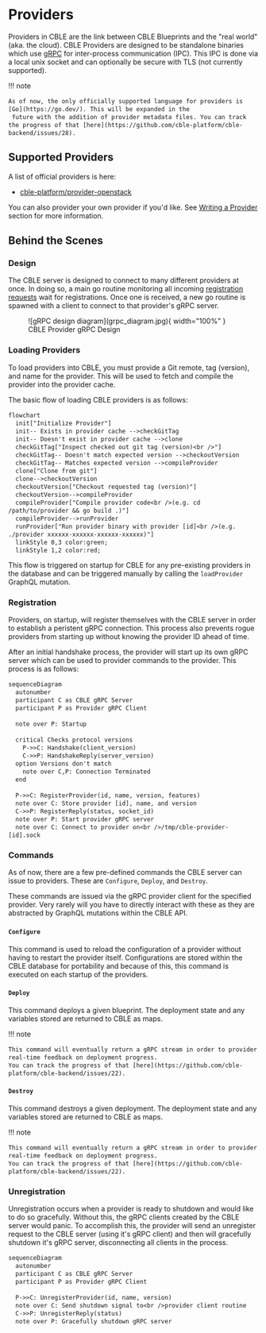 # Providers

Providers in CBLE are the link between CBLE Blueprints and the "real world" (aka. the cloud). CBLE Providers are designed
to be standalone binaries which use [gRPC](https://grpc.io/) for inter-process communication (IPC). This IPC is done via
a local unix socket and can optionally be secure with TLS (not currently supported).

!!! note

    As of now, the only officially supported language for providers is [Go](https://go.dev/). This will be expanded in the
     future with the addition of provider metadata files. You can track the progress of that [here](https://github.com/cble-platform/cble-backend/issues/28).

## Supported Providers

A list of official providers is here:

- [cble-platform/provider-openstack](https://github.com/cble-platform/provider-openstack)

You can also provider your own provider if you'd like. See [Writing a Provider](./writing-a-provider.md) section for more
information.

## Behind the Scenes

### Design

The CBLE server is designed to connect to many different providers at once. In doing so, a main go routine monitoring all
incoming [registration requests](#registration) wait for registrations. Once one is received, a new go routine is spawned
with a client to connect to that provider's gRPC server.

<figure markdown>
  ![gRPC design diagram](grpc_diagram.jpg){ width="100%" }
  <figcaption>CBLE Provider gRPC Design</figcaption>
</figure>

### Loading Providers

To load providers into CBLE, you must provide a Git remote, tag (version), and name for the provider. This will be used
to fetch and compile the provider into the provider cache.

The basic flow of loading CBLE providers is as follows:

```mermaid
flowchart
  init["Initialize Provider"]
  init-- Exists in provider cache -->checkGitTag
  init-- Doesn't exist in provider cache -->clone
  checkGitTag["Inspect checked out git tag (version)<br />"]
  checkGitTag-- Doesn't match expected version -->checkoutVersion
  checkGitTag-- Matches expected version -->compileProvider
  clone["Clone from git"]
  clone-->checkoutVersion
  checkoutVersion["Checkout requested tag (version)"]
  checkoutVersion-->compileProvider
  compileProvider["Compile provider code<br />(e.g. cd /path/to/provider && go build .)"]
  compileProvider-->runProvider
  runProvider["Run provider binary with provider [id]<br />(e.g. ./provider xxxxxx-xxxxxx-xxxxxx-xxxxxx)"]
  linkStyle 0,3 color:green;
  linkStyle 1,2 color:red;
```

This flow is triggered on startup for CBLE for any pre-existing providers in the database and can be triggered manually
by calling the `loadProvider` GraphQL mutation.

### Registration

Providers, on startup, will register themselves with the CBLE server in order to establish a peristent gRPC connection.
This process also prevents rogue providers from starting up without knowing the provider ID ahead of time.

After an initial handshake process, the provider will start up its own gRPC server which can be used to provider commands
to the provider. This process is as follows:

```mermaid
sequenceDiagram
  autonumber
  participant C as CBLE gRPC Server
  participant P as Provider gRPC Client

  note over P: Startup

  critical Checks protocol versions
    P->>C: Handshake(client_version)
    C->>P: HandshakeReply(server_version)
  option Versions don't match
    note over C,P: Connection Terminated
  end

  P->>C: RegisterProvider(id, name, version, features)
  note over C: Store provider [id], name, and version
  C->>P: RegisterReply(status, socket_id)
  note over P: Start provider gRPC server
  note over C: Connect to provider on<br />/tmp/cble-provider-[id].sock
```

### Commands

As of now, there are a few pre-defined commands the CBLE server can issue to providers. These are `Configure`, `Deploy`,
and `Destroy`.

These commands are issued via the gRPC provider client for the specified provider. Very rarely will you have to directly
interact with these as they are abstracted by GraphQL mutations within the CBLE API.

#### `Configure`

This command is used to reload the configuration of a provider without having to restart the provider itself.
Configurations are stored within the CBLE database for portability and because of this, this command is executed on each
startup of the providers.

#### `Deploy`

This command deploys a given blueprint. The deployment state and any variables stored are returned to CBLE as maps.

!!! note

    This command will eventually return a gRPC stream in order to provider real-time feedback on deployment progress.
    You can track the progress of that [here](https://github.com/cble-platform/cble-backend/issues/22).

#### `Destroy`

This command destroys a given deployment. The deployment state and any variables stored are returned to CBLE as maps.

!!! note

    This command will eventually return a gRPC stream in order to provider real-time feedback on deployment progress.
    You can track the progress of that [here](https://github.com/cble-platform/cble-backend/issues/22).

### Unregistration

Unregistration occurs when a provider is ready to shutdown and would like to do so gracefully. Without this, the gRPC
clients created by the CBLE server would panic. To accomplish this, the provider will send an unregister request to the
CBLE server (using it's gRPC client) and then will gracefully shutdown it's gRPC server, disconnecting all clients in
the process.

```mermaid
sequenceDiagram
  autonumber
  participant C as CBLE gRPC Server
  participant P as Provider gRPC Client

  P->>C: UnregisterProvider(id, name, version)
  note over C: Send shutdown signal to<br />provider client routine
  C->>P: UnregisterReply(status)
  note over P: Gracefully shutdown gRPC server
```
